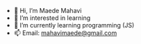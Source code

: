 - 👋 Hi, I’m Maede Mahavi
- 👀 I’m interested in learning
- 🌱 I’m currently learning programming (JS)
- 📫 Email: mahavimaede@gmail.com

<!---
MaedeMHV/MaedeMHV is a ✨ special ✨ repository because its `README.md` (this file) appears on your GitHub profile.
You can click the Preview link to take a look at your changes.
--->
